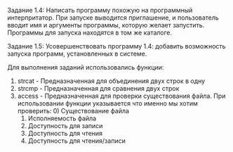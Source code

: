 Задание 1.4: Написать программу похожую на программный интерпритатор. При запуске выводится приглашение, и пользователь вводит имя и аргументы
программы, которую желает запустить. Программы для запуска находятся в том же каталоге.

Задание 1.5: Усовершенствовать программу 1.4: добавить возможность запуска программ, установленных в системе.

Для выполнения заданий использовались функции:
1. strcat -	Предназначенная для объединения двух строк в одну
2. strcmp -	Предназначенная для сравнения двух строк
3. access -	Предназначенная для проверки существования файла. При использовании функции указывается что именно мы хотим проверить:
	0) Существование файла
	1) Исполняемость файла
	2) Доступность для записи
	3) Доступность для чтения
	4) Доступность для чтения/записи

